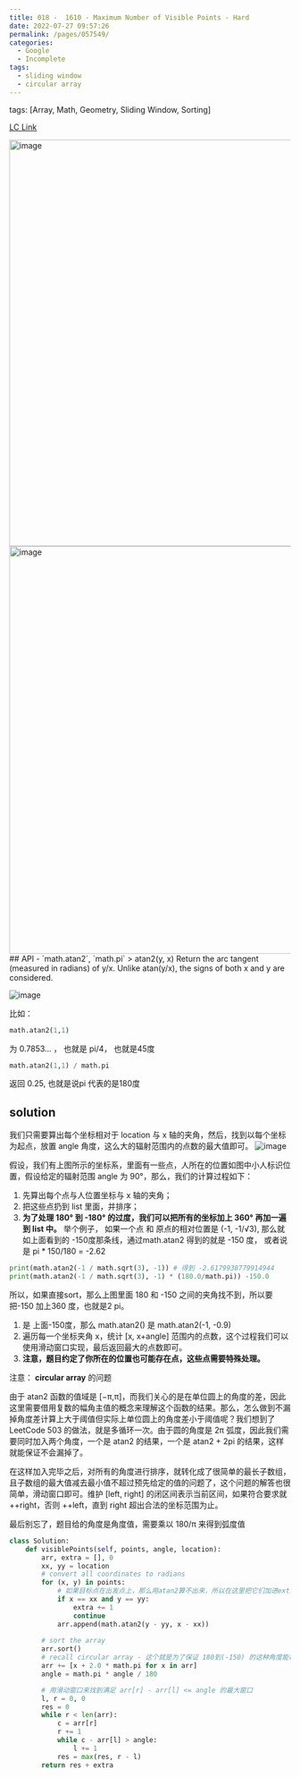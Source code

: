 ```yaml
---
title: 018 -  1610 - Maximum Number of Visible Points - Hard
date: 2022-07-27 09:57:26
permalink: /pages/057549/
categories:
  - Google
  - Incomplete
tags:
  - sliding window
  - circular array
---
```

tags: [Array, Math, Geometry, Sliding Window, Sorting]

[LC Link](https://leetcode.cn/problems/maximum-number-of-visible-points/)

<img width="727" alt="image" src="https://user-images.githubusercontent.com/41789327/180876425-2477eb19-e6f4-4657-a562-ba23783ba563.png">
<img width="729" alt="image" src="https://user-images.githubusercontent.com/41789327/180876487-6a761061-3b12-40d9-8d3e-605335abfc37.png">
## API -  `math.atan2`, `math.pi`
> atan2(y, x) Return the arc tangent (measured in radians) of y/x. Unlike atan(y/x), the signs of both x and y are considered.

![image](https://user-images.githubusercontent.com/41789327/181872220-cf5ad85c-63e6-4227-a7e7-239d7a31a142.png)

比如：
```python
math.atan2(1,1)
```
为 0.7853... ， 也就是 pi/4， 也就是45度
```python
math.atan2(1,1) / math.pi
```
返回 0.25, 也就是说pi 代表的是180度

## solution
我们只需要算出每个坐标相对于 location 与 x 轴的夹角，然后，找到以每个坐标为起点，放置 angle 角度，这么大的辐射范围内的点数的最大值即可。
<img alt="image" src="https://user-images.githubusercontent.com/41789327/181877354-9fc32849-0f1c-4bf6-bf53-7bc8b52b419a.png">


假设，我们有上图所示的坐标系，里面有一些点，人所在的位置如图中小人标识位置，假设给定的辐射范围 angle 为 90°，那么，我们的计算过程如下：

1. 先算出每个点与人位置坐标与 x 轴的夹角；
2. 把这些点扔到 list 里面，并排序；
3. **为了处理 180° 到 -180° 的过度，我们可以把所有的坐标加上 360° 再加一遍到 list 中。** 举个例子， 如果一个点 和 原点的相对位置是 (-1, -1/√3), 那么就如上面看到的 -150度那条线，通过math.atan2 得到的就是 -150 度， 或者说是 pi * 150/180 = -2.62
```python
print(math.atan2(-1 / math.sqrt(3), -1)) # 得到 -2.6179938779914944
print(math.atan2(-1 / math.sqrt(3), -1) * (180.0/math.pi)) -150.0
```
所以，如果直接sort，那么上图里面 180 和 -150 之间的夹角找不到，所以要把-150 加上360 度，也就是2 pi。 
1. 是 上面-150度，那么 math.atan2() 是 math.atan2(-1, -0.9) 
2. 遍历每一个坐标夹角 x，统计 [x, x+angle] 范围内的点数，这个过程我们可以使用滑动窗口实现，最后返回最大的点数即可。
3. **注意，题目约定了你所在的位置也可能存在点，这些点需要特殊处理。**

注意： **circular array** 的问题

由于 atan2 函数的值域是 [−π,π]，而我们关心的是在单位圆上的角度的差，因此这里需要借用复数的幅角主值的概念来理解这个函数的结果。那么，怎么做到不漏掉角度差计算上大于阈值但实际上单位圆上的角度差小于阈值呢？我们想到了 LeetCode 503 的做法，就是多循环一次。由于圆的角度是 2π 弧度，因此我们需要同时加入两个角度，一个是 atan2 的结果，一个是 atan2 + 2pi 的结果，这样就能保证不会漏掉了。

在这样加入完毕之后，对所有的角度进行排序，就转化成了很简单的最长子数组，且子数组的最大值减去最小值不超过预先给定的值的问题了，这个问题的解答也很简单，滑动窗口即可。维护 [left, right] 的闭区间表示当前区间，如果符合要求就 ++right，否则 ++left，直到 right 超出合法的坐标范围为止。

最后别忘了，题目给的角度是角度值，需要乘以 180/π 来得到弧度值

```python
class Solution:
	def visiblePoints(self, points, angle, location):
		arr, extra = [], 0
		xx, yy = location
		# convert all coordinates to radians
		for (x, y) in points:
			# 如果目标点在出发点上，那么用atan2算不出来，所以在这里把它们加进extra
			if x == xx and y == yy:
				extra += 1
				continue
			arr.append(math.atan2(y - yy, x - xx))
			
		# sort the array
		arr.sort()
		# recall circular array - 这个就是为了保证 180到(-150) 的这种角度能被捕捉到
		arr += [x + 2.0 * math.pi for x in arr]
		angle = math.pi * angle / 180

		# 用滑动窗口来找到满足 arr[r] - arr[l] <= angle 的最大窗口
		l, r = 0, 0
		res = 0
		while r < len(arr):
			c = arr[r]
			r += 1
			while c - arr[l] > angle:
				l += 1
			res = max(res, r - l)
		return res + extra
```